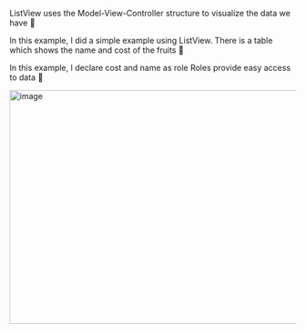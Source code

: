 ListView uses the Model-View-Controller structure to visualize the data we have 🎦

In this example, I did a simple example using ListView. There is a table which shows the name and cost of the fruits 🍇

In this example, I declare cost and name as role Roles provide easy access to data 🌻

<img width="742" height="411" alt="image" src="https://github.com/user-attachments/assets/963232d5-fc4f-4562-bb87-0f28d7dfb256" />

